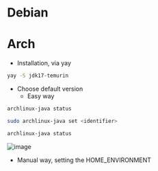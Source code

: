# Debian

# Arch

- Installation, via yay

```zsh
yay -S jdk17-temurin
```

- Choose default version
  - Easy way
```zsh
archlinux-java status

sudo archlinux-java set <identifier>

archlinux-java status
```

![image](https://github.com/lcaohoanq/Linux-Issues/assets/136492579/d6581656-4c1c-4437-9a72-c279bd0caf3a)

   - Manual way, setting the HOME_ENVIRONMENT
   
